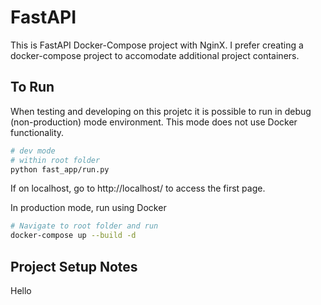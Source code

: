# FastAPI

This is FastAPI Docker-Compose project with NginX. I prefer creating a docker-compose project to accomodate additional project containers.

## To Run

When testing and developing on this projetc it is possible to run in debug (non-production) mode environment. This mode does not use Docker functionality.

```bash
# dev mode
# within root folder
python fast_app/run.py 
```

If on localhost, go to http://localhost/ to access the first page.

In production mode, run using Docker

```bash
# Navigate to root folder and run
docker-compose up --build -d
```

## Project Setup Notes

Hello
